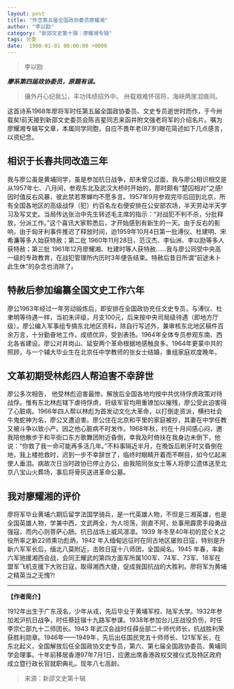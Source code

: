 ```yaml
---
layout: post
title: "怀念第五届全国政协委员廖耀湘"
author: "李以劻"
category: "新邵文史第十辑：廖耀湘专辑"
tags: 分类
date:  1900-01-01 00:00:00 +0000
---
```

> 李以劻

***廖系第四届政协委员，原题有误。***



> 攘外丹心纪我公，丰功伟绩招外中。
> 卅载艰难怀宿将，海峡两崖泪痕同。

这首诗系1968年廖将军时任第五届全国政协委员、文史专员逝世时而作，于今卅载矣!前天接到新邵文史委员会陈吉星同志来函并附文强老将军的介绍名片。嘱为廖耀湘专辑写文章，本属同学同胞，自应不畏年老(87岁)眼花简述如下几点感言，以资纪念。

## 相识于长春共同改造三年

我与廖公虽是黄埔同学，虽是参加抗日战争，却未曾见过面，我与廖公相识相交是从1957年七、八月间，参观东北及武汉大桥时开始的，那时颇有“楚囚相对”之感!因时值反右风暴，彼此禁若寒蝉均不愿多言。1957年9月参观完毕后回到北京，所有全国各地区的高级战俘（犯）约百名左右便安排在公安部农场，半天劳动半天学习及写文史。当局传达张治中先生转述毛主席的指示：“对战犯不判不杀，分批释放，分派工作。”这个喜讯大家聆悉后，才开始感到有新生的一天。由于反右的影响，由于匈牙利事件推迟了释放时间，迨1959年10月4日第一批溥仪、杜建明、宋希濂等多人始获特赦；第二批 1960年11月28日，范汉杰、李仙洲、李以劻等多人获特赦；第三批 1961年12月廖耀湘、杜建时等人获特赦……我与廖公同受中央高一级的专政教育，在战犯管理所内历时3年便告结束。特赦后昔日所谓“前途未卜此生休”的杂念也消除了。

## 特赦后参加编纂全国文史工作六年

廖公1963年经过一年劳动锻炼后，即安排在全国政协充任文史专员，与溥仪、杜聿明等待遇一样，当初未评级，月支100元，后来按中央司局级待遇（即地方厅级）。廖公编入军事组专搞东北地区资科，除自行写述外，兼审核东北地区稿件百余万言，十分勤奋地工作，成绩优异，受到表扬。1964年全体专员参观东南、西北各省建设。廖公对井岗山、延安两个革命根据地感触良多。1964年更蒙中共的照顾，与一个辅大毕业生在北京任中学教师的张女士结婚，重组家庭欢度晚年。

## 文革初期受林彪四人帮迫害不幸辞世

廖公多次相告， 他受林彪迫害最惨。解放后全国各地均按中共优待俘虏政策对待战俘。惟有东北林彪辖下虐待俘虏，将级军官均用重镣加以摧残，廖公受此迫害得了心脏病。1966年四人帮以林彪为首发动文化大革命，以打倒走资派，横扫社会牛鬼蛇神为名，廖公又遭迫害。廖公住在北京和平里的家庭被抄，其妻在中学任教又被斗争以致小产。因之他心脏病不时发作。1968年秋，约在十月间感心闷，邀我陪他散步于和平街口东方歌舞团附近昏倒，幸我及时倚扶在我身边未倒下，他说：“你救了我一命可能再多活几年。”不料事隔近半月，在晚饭后刷牙时又昏倒在地，我上楼抢救时，迟到一步不幸辞世了，临终时眼睛开着而不瞑目，如今忆起来使人垂泪。病故次日当时政协已停止办公，由我陪同张女士等人将廖公遗体送至北京八宝山火葬场，事后将骨灰送进革命公墓。

## 我对廖耀湘的评价

廖将军毕业黄埔六期后留学法国学骑兵，是一代英雄人物，不但是三湘英雄，也是全国英雄人物，学兼中西，文武两全，为人坦荡，刚直不阿，处事用霹雳手段勇战强寇，而内心则菩萨心肠。抗日战场上威风凛凛。1939 年冬至40年初的昆仑关之役所率之新22师熏功彪炳，1942 年入缅甸远征时在同古地区屡败日寇，特别是升新六军军长后，缅北八莫附近，击败日寇十八师团，全国闻名。1945 年春，率新六军驰援湘西会战，会同王耀武的第四方面军所属100军、74军、73军、18军在盟军飞机支援下大败日寇，取得湘西大捷，促成我国抗战的大胜利。廖将军为黄埔之精英当之无愧?!

---
**【作者简介】**

1912年出生于广东茂名，少年从戎，先后毕业于黄埔军校、陆军大学。1932年参加淞沪抗日战争，时任蔡廷锴十九路军参谋。1938年参加台儿庄战役负伤，时任李宗仁部九十二师团长。1943 年武汉会战时任薛岳部二十师代师长，抗战胜利荣获胜利勋章。1946年——1949年，先后出任国民党五十师师长、121军军长，在东北起义，全国解放后任全国政协文史专员，第六、第七届全国政协委员、黄埔同学会理事。十年前移居香港97年7月1日，应邀出席香港政权交接仪式及特区政府成立暨行政长官就职典礼。现年八七高龄。


>*<!-- 录入校对：佚名 -->*

> 来源：新邵文史第十辑